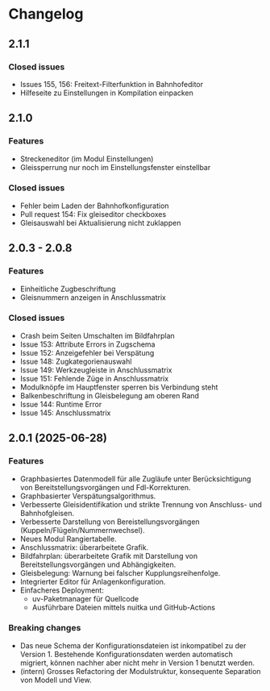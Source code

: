 # Changelog

## 2.1.1

### Closed issues

- Issues 155, 156: Freitext-Filterfunktion in Bahnhofeditor
- Hilfeseite zu Einstellungen in Kompilation einpacken 


## 2.1.0

### Features

- Streckeneditor (im Modul Einstellungen)
- Gleissperrung nur noch im Einstellungsfenster einstellbar

### Closed issues

- Fehler beim Laden der Bahnhofkonfiguration
- Pull request 154: Fix gleiseditor checkboxes
- Gleisauswahl bei Aktualisierung nicht zuklappen 


## 2.0.3 - 2.0.8

### Features

- Einheitliche Zugbeschriftung
- Gleisnummern anzeigen in Anschlussmatrix

### Closed issues

- Crash beim Seiten Umschalten im Bildfahrplan
- Issue 153: Attribute Errors in Zugschema
- Issue 152: Anzeigefehler bei Verspätung
- Issue 148: Zugkategorienauswahl
- Issue 149: Werkzeugleiste in Anschlussmatrix
- Issue 151: Fehlende Züge in Anschlussmatrix
- Modulknöpfe im Hauptfenster sperren bis Verbindung steht
- Balkenbeschriftung in Gleisbelegung am oberen Rand
- Issue 144: Runtime Error
- Issue 145: Anschlussmatrix

## 2.0.1 (2025-06-28)

### Features

- Graphbasiertes Datenmodell für alle Zugläufe unter Berücksichtigung von Bereitstellungsvorgängen und Fdl-Korrekturen.
- Graphbasierter Verspätungsalgorithmus.
- Verbesserte Gleisidentifikation und strikte Trennung von Anschluss- und Bahnhofgleisen.
- Verbesserte Darstellung von Bereistellungsvorgängen (Kuppeln/Flügeln/Nummernwechsel).
- Neues Modul Rangiertabelle.
- Anschlussmatrix: überarbeitete Grafik.
- Bildfahrplan: überarbeitete Grafik mit Darstellung von Bereitstellungsvorgängen und Abhängigkeiten.
- Gleisbelegung: Warnung bei falscher Kupplungsreihenfolge.
- Integrierter Editor für Anlagenkonfiguration.
- Einfacheres Deployment: 
  - uv-Paketmanager für Quellcode
  - Ausführbare Dateien mittels nuitka und GitHub-Actions
 
### Breaking changes

- Das neue Schema der Konfigurationsdateien ist inkompatibel zu der Version 1. 
Bestehende Konfigurationsdaten werden automatisch migriert, können nachher aber nicht mehr in Version 1 benutzt werden.
- (intern) Grosses Refactoring der Modulstruktur, konsequente Separation von Modell und View.

